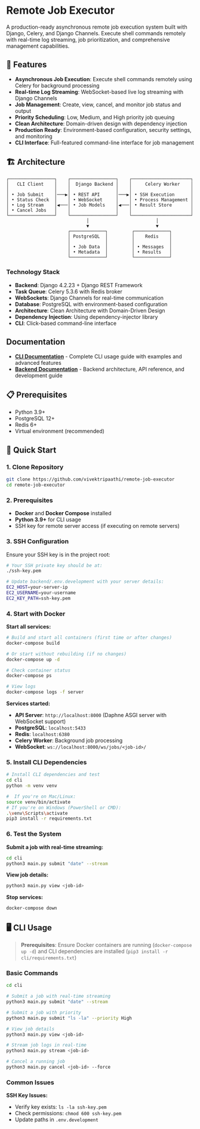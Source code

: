 # Remote Job Executor

A production-ready asynchronous remote job execution system built with Django, Celery, and Django Channels. Execute shell commands remotely with real-time log streaming, job prioritization, and comprehensive management capabilities.

## 🚀 Features

- **Asynchronous Job Execution**: Execute shell commands remotely using Celery for background processing
- **Real-time Log Streaming**: WebSocket-based live log streaming with Django Channels
- **Job Management**: Create, view, cancel, and monitor job status and output
- **Priority Scheduling**: Low, Medium, and High priority job queuing
- **Clean Architecture**: Domain-driven design with dependency injection
- **Production Ready**: Environment-based configuration, security settings, and monitoring
- **CLI Interface**: Full-featured command-line interface for job management

## 🏗️ Architecture

```text
┌─────────────────┐    ┌─────────────────┐    ┌──────────────────────┐
│   CLI Client    │    │  Django Backend │    │     Celery Worker    │
│                 │    │                 │    │                      │
│ • Job Submit    │───▶│ • REST API      │───▶│ • SSH Execution      │
│ • Status Check  │    │ • WebSocket     │    │ • Process Management │
│ • Log Stream    │◀───│ • Job Models    │◀───│ • Result Store       │
│ • Cancel Jobs   │    │                 │    │                      │
└─────────────────┘    └─────────────────┘    └──────────────────────┘
                              │                         │
                              ▼                         ▼
                       ┌─────────────┐         ┌─────────────┐
                       │ PostgreSQL  │         │    Redis    │
                       │             │         │             │
                       │ • Job Data  │         │ • Messages  │
                       │ • Metadata  │         │ • Results   │
                       └─────────────┘         └─────────────┘
```

### Technology Stack

- **Backend**: Django 4.2.23 + Django REST Framework
- **Task Queue**: Celery 5.3.6 with Redis broker
- **WebSockets**: Django Channels for real-time communication
- **Database**: PostgreSQL with environment-based configuration
- **Architecture**: Clean Architecture with Domain-Driven Design
- **Dependency Injection**: Using dependency-injector library
- **CLI**: Click-based command-line interface

## Documentation

- **[CLI Documentation](./cli/README.md)** - Complete CLI usage guide with examples and advanced features
- **[Backend Documentation](./backend/README.md)** - Backend architecture, API reference, and development guide

## 📋 Prerequisites

- Python 3.9+
- PostgreSQL 12+
- Redis 6+
- Virtual environment (recommended)

## 🚀 Quick Start

### 1. Clone Repository

```bash
git clone https://github.com/vivektripaathi/remote-job-executor
cd remote-job-executor
```

### 2. Prerequisites

- **Docker** and **Docker Compose** installed
- **Python 3.9+** for CLI usage
- SSH key for remote server access (if executing on remote servers)

### 3. SSH Configuration

Ensure your SSH key is in the project root:

```bash
# Your SSH private key should be at:
./ssh-key.pem

# Update backend/.env.development with your server details:
EC2_HOST=your-server-ip
EC2_USERNAME=your-username
EC2_KEY_PATH=ssh-key.pem
```

### 4. Start with Docker

**Start all services:**

```bash
# Build and start all containers (first time or after changes)
docker-compose build

# Or start without rebuilding (if no changes)
docker-compose up -d

# Check container status
docker-compose ps

# View logs
docker-compose logs -f server
```

**Services started:**

- **API Server**: `http://localhost:8000` (Daphne ASGI server with WebSocket support)
- **PostgreSQL**: `localhost:5433`
- **Redis**: `localhost:6380`  
- **Celery Worker**: Background job processing
- **WebSocket**: `ws://localhost:8000/ws/jobs/<job-id>/`

### 5. Install CLI Dependencies

```bash
# Install CLI dependencies and test
cd cli
python -m venv venv

#  If you're on Mac/Linux:
source venv/bin/activate
# If you're on Windows (PowerShell or CMD):
.\venv\Scripts\activate
pip3 install -r requirements.txt
```

### 6. Test the System

**Submit a job with real-time streaming:**

```bash
cd cli
python3 main.py submit "date" --stream
```

**View job details:**

```bash
python3 main.py view <job-id>
```

**Stop services:**

```bash
docker-compose down
```

## 🖥️ CLI Usage

> **Prerequisites**: Ensure Docker containers are running (`docker-compose up -d`) and CLI dependencies are installed (`pip3 install -r cli/requirements.txt`)

### Basic Commands

```bash
cd cli

# Submit a job with real-time streaming
python3 main.py submit "date" --stream

# Submit a job with priority
python3 main.py submit "ls -la" --priority High

# View job details
python3 main.py view <job-id>

# Stream job logs in real-time
python3 main.py stream <job-id>

# Cancel a running job
python3 main.py cancel <job-id> --force
```

### Common Issues

**SSH Key Issues:**

- Verify key exists: `ls -la ssh-key.pem`
- Check permissions: `chmod 600 ssh-key.pem`
- Update paths in `.env.development`
